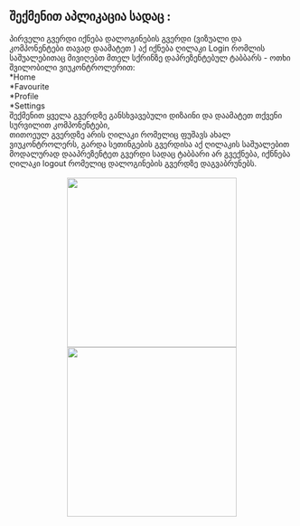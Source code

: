  <h2> შექმენით აპლიკაცია სადაც : </h2>
პირველი გვერდი იქნება დალოგინების გვერდი  (ვიზუალი და კომპონენტები თავად დაამატეთ ) აქ იქნება ღილაკი Login რომლის საშუალებითაც  მივიღებთ მთელ სქრინზე დაპრეზენტებულ ტაბბარს - ოთხი შვილობილი  ვიუკონტროლერით: </br>
*Home </br>
*Favourite </br>
*Profile </br>
*Settings </br> 
შექმენით ყველა გვერდზე განსხვავებული დიზაინი და დაამატეთ თქვენი სურვილით კომპონენტები, </br>
თითოეულ გვერდზე არის ღილაკი რომელიც ფუშავს ახალ ვიუკონტროლერს, გარდა სეთინგების გვერდისა აქ  ღილაკის საშუალებით მოდალურად დააპრეზენტეთ გვერდი სადაც ტაბბარი არ გვექნება, იქნნება ღილაკი logout რომელიც დალოგინების გვერდზე დაგვაბრუნებს. </br>
</br>
<div align="center">
<img src="https://github.com/MuselianiMariami/UiKit-16/assets/137683336/039b7a9b-3f99-49e4-bb8e-9b1b1effe3c8" width="300">
<img src="https://github.com/MuselianiMariami/UiKit-16/assets/137683336/9c1736aa-3639-4dda-8db5-407346cf0280" width="300">
</div>
